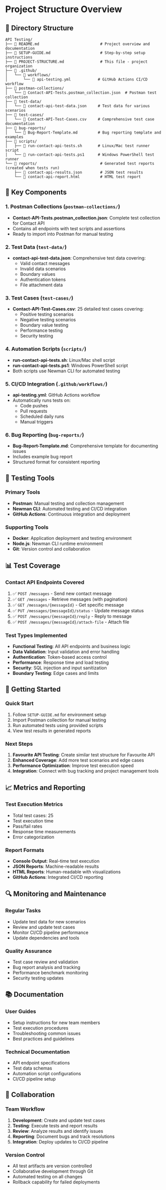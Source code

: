 # Project Structure Overview

## 📁 Directory Structure

```
API Testing/
├── 📄 README.md                           # Project overview and documentation
├── 📄 SETUP-GUIDE.md                      # Step-by-step setup instructions
├── 📄 PROJECT-STRUCTURE.md                # This file - project organization
├── 📄 .github/
│   └── 📄 workflows/
│       └── 📄 api-testing.yml            # GitHub Actions CI/CD workflow
├── 📄 postman-collections/
│   └── 📄 Contact-API-Tests.postman_collection.json  # Postman test collection
├── 📄 test-data/
│   └── 📄 contact-api-test-data.json     # Test data for various scenarios
├── 📄 test-cases/
│   └── 📄 Contact-API-Test-Cases.csv     # Comprehensive test case documentation
├── 📄 bug-reports/
│   └── 📄 Bug-Report-Template.md         # Bug reporting template and examples
├── 📄 scripts/
│   ├── 📄 run-contact-api-tests.sh       # Linux/Mac test runner script
│   └── 📄 run-contact-api-tests.ps1      # Windows PowerShell test runner
└── 📄 reports/                            # Generated test reports (created when tests run)
    ├── 📄 contact-api-results.json        # JSON test results
    └── 📄 contact-api-report.html         # HTML test report
```

## 🎯 Key Components

### 1. **Postman Collections** (`postman-collections/`)
- **Contact-API-Tests.postman_collection.json**: Complete test collection for Contact API
- Contains all endpoints with test scripts and assertions
- Ready to import into Postman for manual testing

### 2. **Test Data** (`test-data/`)
- **contact-api-test-data.json**: Comprehensive test data covering:
  - Valid contact messages
  - Invalid data scenarios
  - Boundary values
  - Authentication tokens
  - File attachment data

### 3. **Test Cases** (`test-cases/`)
- **Contact-API-Test-Cases.csv**: 25 detailed test cases covering:
  - Positive testing scenarios
  - Negative testing scenarios
  - Boundary value testing
  - Performance testing
  - Security testing

### 4. **Automation Scripts** (`scripts/`)
- **run-contact-api-tests.sh**: Linux/Mac shell script
- **run-contact-api-tests.ps1**: Windows PowerShell script
- Both scripts use Newman CLI for automated testing

### 5. **CI/CD Integration** (`.github/workflows/`)
- **api-testing.yml**: GitHub Actions workflow
- Automatically runs tests on:
  - Code pushes
  - Pull requests
  - Scheduled daily runs
  - Manual triggers

### 6. **Bug Reporting** (`bug-reports/`)
- **Bug-Report-Template.md**: Comprehensive template for documenting issues
- Includes example bug report
- Structured format for consistent reporting

## 🔧 Testing Tools

### **Primary Tools**
- **Postman**: Manual testing and collection management
- **Newman CLI**: Automated testing and CI/CD integration
- **GitHub Actions**: Continuous integration and deployment

### **Supporting Tools**
- **Docker**: Application deployment and testing environment
- **Node.js**: Newman CLI runtime environment
- **Git**: Version control and collaboration

## 📊 Test Coverage

### **Contact API Endpoints Covered**
1. ✅ `POST /messages` - Send new contact message
2. ✅ `GET /messages` - Retrieve messages (with pagination)
3. ✅ `GET /messages/{messageId}` - Get specific message
4. ✅ `PUT /messages/{messageId}/status` - Update message status
5. ✅ `POST /messages/{messageId}/reply` - Reply to message
6. ✅ `POST /messages/{messageId}/attach-file` - Attach file

### **Test Types Implemented**
- **Functional Testing**: All API endpoints and business logic
- **Data Validation**: Input validation and error handling
- **Authentication**: Token-based access control
- **Performance**: Response time and load testing
- **Security**: SQL injection and input sanitization
- **Boundary Testing**: Edge cases and limits

## 🚀 Getting Started

### **Quick Start**
1. Follow `SETUP-GUIDE.md` for environment setup
2. Import Postman collection for manual testing
3. Run automated tests using provided scripts
4. View test results in generated reports

### **Next Steps**
1. **Favourite API Testing**: Create similar test structure for Favourite API
2. **Enhanced Coverage**: Add more test scenarios and edge cases
3. **Performance Optimization**: Improve test execution speed
4. **Integration**: Connect with bug tracking and project management tools

## 📈 Metrics and Reporting

### **Test Execution Metrics**
- Total test cases: 25
- Test execution time
- Pass/fail rates
- Response time measurements
- Error categorization

### **Report Formats**
- **Console Output**: Real-time test execution
- **JSON Reports**: Machine-readable results
- **HTML Reports**: Human-readable with visualizations
- **GitHub Actions**: Integrated CI/CD reporting

## 🔍 Monitoring and Maintenance

### **Regular Tasks**
- Update test data for new scenarios
- Review and update test cases
- Monitor CI/CD pipeline performance
- Update dependencies and tools

### **Quality Assurance**
- Test case review and validation
- Bug report analysis and tracking
- Performance benchmark monitoring
- Security testing updates

## 📚 Documentation

### **User Guides**
- Setup instructions for new team members
- Test execution procedures
- Troubleshooting common issues
- Best practices and guidelines

### **Technical Documentation**
- API endpoint specifications
- Test data schemas
- Automation script configurations
- CI/CD pipeline setup

## 🤝 Collaboration

### **Team Workflow**
1. **Development**: Create and update test cases
2. **Testing**: Execute tests and report results
3. **Review**: Analyze results and identify issues
4. **Reporting**: Document bugs and track resolutions
5. **Integration**: Deploy updates to CI/CD pipeline

### **Version Control**
- All test artifacts are version controlled
- Collaborative development through Git
- Automated testing on all changes
- Rollback capability for failed deployments
